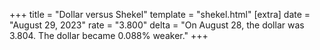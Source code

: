+++
title = "Dollar versus Shekel"
template = "shekel.html"
[extra]
date = "August 29, 2023"
rate = "3.800"
delta = "On August 28, the dollar was 3.804. The dollar became 0.088% weaker."
+++

